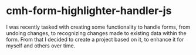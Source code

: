 cmh-form-highlighter-handler-js
===============================

I was recently tasked with creating some functionality to handle forms, from undoing changes, to recognizing changes made to existing data within the form. From that I decided to create a project based on it, to enhance it for myself and others over time.